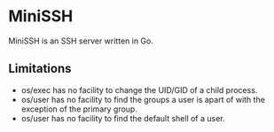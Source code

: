 # MiniSSH

MiniSSH is an SSH server written in Go.

## Limitations

- os/exec has no facility to change the UID/GID of a child process.
- os/user has no facility to find the groups a user is apart of with the exception of the primary group.
- os/user has no facility to find the default shell of a user.
